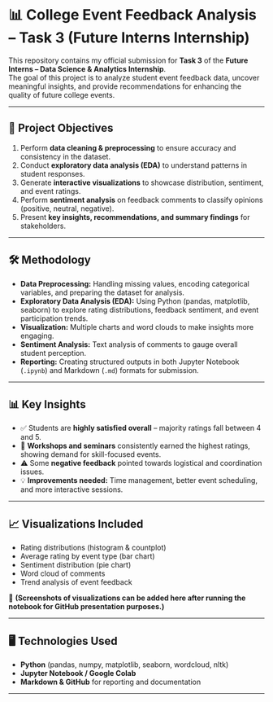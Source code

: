 # 📊 College Event Feedback Analysis – Task 3 (Future Interns Internship)

This repository contains my official submission for **Task 3** of the **Future Interns – Data Science & Analytics Internship**.  
The goal of this project is to analyze student event feedback data, uncover meaningful insights, and provide recommendations for enhancing the quality of future college events.  

---

## 🎯 Project Objectives

1. Perform **data cleaning & preprocessing** to ensure accuracy and consistency in the dataset.  
2. Conduct **exploratory data analysis (EDA)** to understand patterns in student responses.  
3. Generate **interactive visualizations** to showcase distribution, sentiment, and event ratings.  
4. Perform **sentiment analysis** on feedback comments to classify opinions (positive, neutral, negative).  
5. Present **key insights, recommendations, and summary findings** for stakeholders.  

---

## 🛠️ Methodology

- **Data Preprocessing:** Handling missing values, encoding categorical variables, and preparing the dataset for analysis.  
- **Exploratory Data Analysis (EDA):** Using Python (pandas, matplotlib, seaborn) to explore rating distributions, feedback sentiment, and event participation trends.  
- **Visualization:** Multiple charts and word clouds to make insights more engaging.  
- **Sentiment Analysis:** Text analysis of comments to gauge overall student perception.  
- **Reporting:** Creating structured outputs in both Jupyter Notebook (`.ipynb`) and Markdown (`.md`) formats for submission.  


---

## 📊 Key Insights

- ✅ Students are **highly satisfied overall** – majority ratings fall between 4 and 5.  
- 📌 **Workshops and seminars** consistently earned the highest ratings, showing demand for skill-focused events.  
- ⚠️ Some **negative feedback** pointed towards logistical and coordination issues.  
- 💡 **Improvements needed:** Time management, better event scheduling, and more interactive sessions.  

---

## 📈 Visualizations Included

- Rating distributions (histogram & countplot)  
- Average rating by event type (bar chart)  
- Sentiment distribution (pie chart)  
- Word cloud of comments  
- Trend analysis of event feedback  

📸 **(Screenshots of visualizations can be added here after running the notebook for GitHub presentation purposes.)**

---

## 🖥️ Technologies Used

- **Python** (pandas, numpy, matplotlib, seaborn, wordcloud, nltk)  
- **Jupyter Notebook / Google Colab**  
- **Markdown & GitHub** for reporting and documentation  

---


